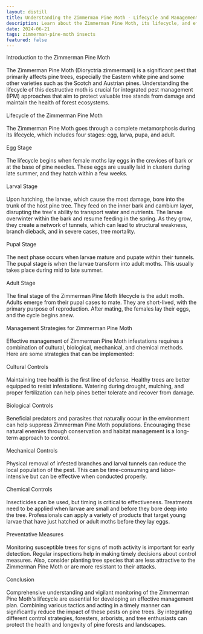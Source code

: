 ```yaml
---
layout: distill
title: Understanding the Zimmerman Pine Moth - Lifecycle and Management
description: Learn about the Zimmerman Pine Moth, its lifecycle, and effective management strategies to protect your pines. 
date: 2024-06-21
tags: zimmerman-pine-moth insects
featured: false
---
```


Introduction to the Zimmerman Pine Moth<br /><br />The Zimmerman Pine Moth (Dioryctria zimmermani) is a significant pest that primarily affects pine trees, especially the Eastern white pine and some other varieties such as the Scotch and Austrian pines. Understanding the lifecycle of this destructive moth is crucial for integrated pest management (IPM) approaches that aim to protect valuable tree stands from damage and maintain the health of forest ecosystems.<br /><br />Lifecycle of the Zimmerman Pine Moth<br /><br />The Zimmerman Pine Moth goes through a complete metamorphosis during its lifecycle, which includes four stages: egg, larva, pupa, and adult.<br /><br />Egg Stage<br /><br />The lifecycle begins when female moths lay eggs in the crevices of bark or at the base of pine needles. These eggs are usually laid in clusters during late summer, and they hatch within a few weeks.<br /><br />Larval Stage<br /><br />Upon hatching, the larvae, which cause the most damage, bore into the trunk of the host pine tree. They feed on the inner bark and cambium layer, disrupting the tree's ability to transport water and nutrients. The larvae overwinter within the bark and resume feeding in the spring. As they grow, they create a network of tunnels, which can lead to structural weakness, branch dieback, and in severe cases, tree mortality.<br /><br />Pupal Stage<br /><br />The next phase occurs when larvae mature and pupate within their tunnels. The pupal stage is when the larvae transform into adult moths. This usually takes place during mid to late summer.<br /><br />Adult Stage<br /><br />The final stage of the Zimmerman Pine Moth lifecycle is the adult moth. Adults emerge from their pupal cases to mate. They are short-lived, with the primary purpose of reproduction. After mating, the females lay their eggs, and the cycle begins anew.<br /><br />Management Strategies for Zimmerman Pine Moth<br /><br />Effective management of Zimmerman Pine Moth infestations requires a combination of cultural, biological, mechanical, and chemical methods. Here are some strategies that can be implemented:<br /><br />Cultural Controls<br /><br />Maintaining tree health is the first line of defense. Healthy trees are better equipped to resist infestations. Watering during drought, mulching, and proper fertilization can help pines better tolerate and recover from damage.<br /><br />Biological Controls<br /><br />Beneficial predators and parasites that naturally occur in the environment can help suppress Zimmerman Pine Moth populations. Encouraging these natural enemies through conservation and habitat management is a long-term approach to control.<br /><br />Mechanical Controls<br /><br />Physical removal of infested branches and larval tunnels can reduce the local population of the pest. This can be time-consuming and labor-intensive but can be effective when conducted properly.<br /><br />Chemical Controls<br /><br />Insecticides can be used, but timing is critical to effectiveness. Treatments need to be applied when larvae are small and before they bore deep into the tree. Professionals can apply a variety of products that target young larvae that have just hatched or adult moths before they lay eggs.<br /><br />Preventative Measures<br /><br />Monitoring susceptible trees for signs of moth activity is important for early detection. Regular inspections help in making timely decisions about control measures. Also, consider planting tree species that are less attractive to the Zimmerman Pine Moth or are more resistant to their attacks.<br /><br />Conclusion<br /><br />Comprehensive understanding and vigilant monitoring of the Zimmerman Pine Moth's lifecycle are essential for developing an effective management plan. Combining various tactics and acting in a timely manner can significantly reduce the impact of these pests on pine trees. By integrating different control strategies, foresters, arborists, and tree enthusiasts can protect the health and longevity of pine forests and landscapes.<br /><br />
